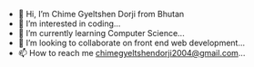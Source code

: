 - 👋 Hi, I’m Chime Gyeltshen Dorji from Bhutan
- 👀 I’m interested in coding...
- 🌱 I’m currently learning Computer Science...
- 💞️ I’m looking to collaborate on front end web development...
- 📫 How to reach me chimegyeltshendorji2004@gmail.com...

<!---
CGD04/CGD04 is a ✨ special ✨ repository because its `README.md` (this file) appears on your GitHub profile.
You can click the Preview link to take a look at your changes.
--->
